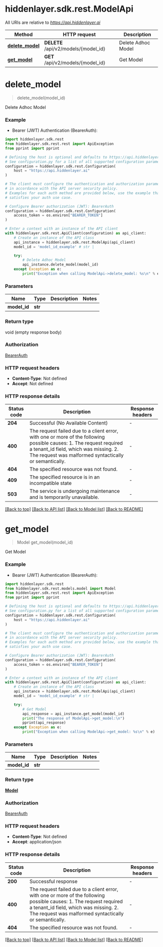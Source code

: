 # hiddenlayer.sdk.rest.ModelApi

All URIs are relative to *https://api.hiddenlayer.ai*

Method | HTTP request | Description
------------- | ------------- | -------------
[**delete_model**](ModelApi.md#delete_model) | **DELETE** /api/v2/models/{model_id} | Delete Adhoc Model
[**get_model**](ModelApi.md#get_model) | **GET** /api/v2/models/{model_id} | Get Model


# **delete_model**
> delete_model(model_id)

Delete Adhoc Model

### Example

* Bearer (JWT) Authentication (BearerAuth):

```python
import hiddenlayer.sdk.rest
from hiddenlayer.sdk.rest.rest import ApiException
from pprint import pprint

# Defining the host is optional and defaults to https://api.hiddenlayer.ai
# See configuration.py for a list of all supported configuration parameters.
configuration = hiddenlayer.sdk.rest.Configuration(
    host = "https://api.hiddenlayer.ai"
)

# The client must configure the authentication and authorization parameters
# in accordance with the API server security policy.
# Examples for each auth method are provided below, use the example that
# satisfies your auth use case.

# Configure Bearer authorization (JWT): BearerAuth
configuration = hiddenlayer.sdk.rest.Configuration(
    access_token = os.environ["BEARER_TOKEN"]
)

# Enter a context with an instance of the API client
with hiddenlayer.sdk.rest.ApiClient(configuration) as api_client:
    # Create an instance of the API class
    api_instance = hiddenlayer.sdk.rest.ModelApi(api_client)
    model_id = 'model_id_example' # str | 

    try:
        # Delete Adhoc Model
        api_instance.delete_model(model_id)
    except Exception as e:
        print("Exception when calling ModelApi->delete_model: %s\n" % e)
```



### Parameters


Name | Type | Description  | Notes
------------- | ------------- | ------------- | -------------
 **model_id** | **str**|  | 

### Return type

void (empty response body)

### Authorization

[BearerAuth](../README.md#BearerAuth)

### HTTP request headers

 - **Content-Type**: Not defined
 - **Accept**: Not defined

### HTTP response details

| Status code | Description | Response headers |
|-------------|-------------|------------------|
**204** | Successful (No Available Content) |  -  |
**400** | The request failed due to a client error, with one or more of the following possible causes: 1. The request required a tenant_id field, which was missing. 2. The request was malformed syntactically or semantically. |  -  |
**404** | The specified resource was not found. |  -  |
**409** | The specified resource is in an incompatible state |  -  |
**503** | The service is undergoing maintenance and is temporarily unavailable. |  -  |

[[Back to top]](#) [[Back to API list]](../README.md#documentation-for-api-endpoints) [[Back to Model list]](../README.md#documentation-for-models) [[Back to README]](../README.md)

# **get_model**
> Model get_model(model_id)

Get Model

### Example

* Bearer (JWT) Authentication (BearerAuth):

```python
import hiddenlayer.sdk.rest
from hiddenlayer.sdk.rest.models.model import Model
from hiddenlayer.sdk.rest.rest import ApiException
from pprint import pprint

# Defining the host is optional and defaults to https://api.hiddenlayer.ai
# See configuration.py for a list of all supported configuration parameters.
configuration = hiddenlayer.sdk.rest.Configuration(
    host = "https://api.hiddenlayer.ai"
)

# The client must configure the authentication and authorization parameters
# in accordance with the API server security policy.
# Examples for each auth method are provided below, use the example that
# satisfies your auth use case.

# Configure Bearer authorization (JWT): BearerAuth
configuration = hiddenlayer.sdk.rest.Configuration(
    access_token = os.environ["BEARER_TOKEN"]
)

# Enter a context with an instance of the API client
with hiddenlayer.sdk.rest.ApiClient(configuration) as api_client:
    # Create an instance of the API class
    api_instance = hiddenlayer.sdk.rest.ModelApi(api_client)
    model_id = 'model_id_example' # str | 

    try:
        # Get Model
        api_response = api_instance.get_model(model_id)
        print("The response of ModelApi->get_model:\n")
        pprint(api_response)
    except Exception as e:
        print("Exception when calling ModelApi->get_model: %s\n" % e)
```



### Parameters


Name | Type | Description  | Notes
------------- | ------------- | ------------- | -------------
 **model_id** | **str**|  | 

### Return type

[**Model**](Model.md)

### Authorization

[BearerAuth](../README.md#BearerAuth)

### HTTP request headers

 - **Content-Type**: Not defined
 - **Accept**: application/json

### HTTP response details

| Status code | Description | Response headers |
|-------------|-------------|------------------|
**200** | Successful response |  -  |
**400** | The request failed due to a client error, with one or more of the following possible causes: 1. The request required a tenant_id field, which was missing. 2. The request was malformed syntactically or semantically. |  -  |
**404** | The specified resource was not found. |  -  |

[[Back to top]](#) [[Back to API list]](../README.md#documentation-for-api-endpoints) [[Back to Model list]](../README.md#documentation-for-models) [[Back to README]](../README.md)

